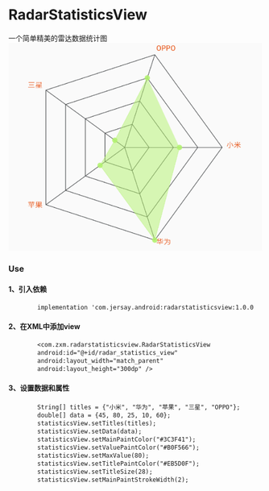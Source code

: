 # RadarStatisticsView
一个简单精美的雷达数据统计图
![雷达数据统计数](https://github.com/Grrsun/RadarStatisticsView/blob/master/images/RadarStatisticsView.png)

### Use
#### 1、引入依赖
```
        implementation 'com.jersay.android:radarstatisticsview:1.0.0
```
#### 2、在XML中添加view
```
        <com.zxm.radarstatisticsview.RadarStatisticsView
        android:id="@+id/radar_statistics_view"
        android:layout_width="match_parent"
        android:layout_height="300dp" />
```
#### 3、设置数据和属性
```
        String[] titles = {"小米", "华为", "苹果", "三星", "OPPO"};
        double[] data = {45, 80, 25, 10, 60};
        statisticsView.setTitles(titles);
        statisticsView.setData(data);
        statisticsView.setMainPaintColor("#3C3F41");
        statisticsView.setValuePaintColor("#B0F566");
        statisticsView.setMaxValue(80);
        statisticsView.setTitlePaintColor("#EB5D0F");
        statisticsView.setTitleSize(28);
        statisticsView.setMainPaintStrokeWidth(2);
```



